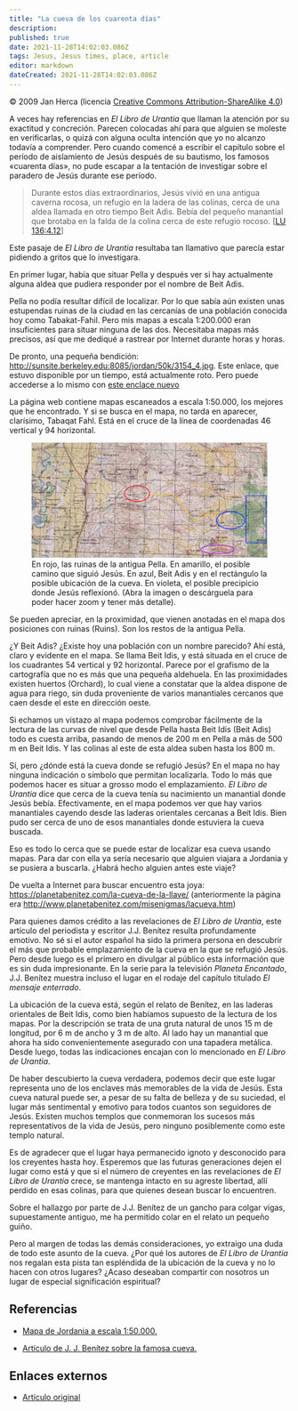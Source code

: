 ```yaml
---
title: "La cueva de los cuarenta días"
description: 
published: true
date: 2021-11-28T14:02:03.086Z
tags: Jesus, Jesus times, place, article
editor: markdown
dateCreated: 2021-11-28T14:02:03.086Z
---
```


<p class="v-card v-sheet theme--light grey lighten-3 px-2">© 2009 Jan Herca (licencia <a href="/es/license">Creative Commons Attribution-ShareAlike 4.0</a>)</p>

A veces hay referencias en _El Libro de Urantia_ que llaman la atención por su exactitud y concreción. Parecen colocadas ahí para que alguien se moleste en verificarlas, o quizá con alguna oculta intención que yo no alcanzo todavía a comprender. Pero cuando comencé a escribir el capítulo sobre el período de aislamiento de Jesús después de su bautismo, los famosos «cuarenta días», no pude escapar a la tentación de investigar sobre el paradero de Jesús durante ese período.

> Durante estos días extraordinarios, Jesús vivió en una antigua caverna rocosa, un refugio en la ladera de las colinas, cerca de una aldea llamada en otro tiempo Beit Adis. Bebía del pequeño manantial que brotaba en la falda de la colina cerca de este refugio rocoso. <a id="a15_269"></a>[[LU 136:4.12](/es/The_Urantia_Book/136#p4_12)]

Este pasaje de _El Libro de Urantia_ resultaba tan llamativo que parecía estar pidiendo a gritos que lo investigara.

En primer lugar, había que situar Pella y después ver si hay actualmente alguna aldea que pudiera responder por el nombre de Beit Adis.

Pella no podía resultar difícil de localizar. Por lo que sabía aún existen unas estupendas ruinas de la ciudad en las cercanías de una población conocida hoy como Tabakat-Fahil. Pero mis mapas a escala 1:200.000 eran insuficientes para situar ninguna de las dos. Necesitaba mapas más precisos, así que me dediqué a rastrear por Internet durante horas y horas.

De pronto, una pequeña bendición: http://sunsite.berkeley.edu:8085/jordan/50k/3154_4.jpg. Este enlace, que estuvo disponible por un tiempo, está actualmente roto. Pero puede accederse  a lo mismo con [este enclace nuevo](https://digicoll.lib.berkeley.edu/record/222014?ln=en&amp%3Bv=uv&v=uv#?xywh=-6587%2C-639%2C21972%2C12746&amp;cv=35&cv=35)

La página web contiene mapas escaneados a escala 1:50.000, los mejores que he encontrado. Y si se busca en el mapa, no tarda en aparecer, clarísimo, Tabaqat Fahl. Está en el cruce de la línea de coordenadas 46 vertical y 94 horizontal.

<figure id="Figure_1" class="image urantiapedia">
<img src="/image/article/Jan_Herca/The_cave_of_the_forty_days/jordan_map.jpg">
<figcaption>En rojo, las ruinas de la antigua Pella. En amarillo, el posible camino que siguió Jesús. En azul, Beit Adis y en el rectángulo la posible ubicación de la cueva. En violeta, el posible precipicio donde Jesús reflexionó. (Abra la imagen o descárguela para poder hacer zoom y tener más detalle).</figcaption>
</figure>

Se pueden apreciar, en la proximidad, que vienen anotadas en el mapa dos posiciones con ruinas (Ruins). Son los restos de la antigua Pella.

¿Y Beit Adis? ¿Existe hoy una población con un nombre parecido? Ahí está, claro y evidente en el mapa. Se llama Beit Idis, y está situada en el cruce de los cuadrantes 54 vertical y 92 horizontal. Parece por el grafismo de la cartografía que no es más que una pequeña aldehuela. En las proximidades existen huertos (Orchard), lo cual viene a constatar que la aldea dispone de agua para riego, sin duda proveniente de varios manantiales cercanos que caen desde el este en dirección oeste.

Si echamos un vistazo al mapa podemos comprobar fácilmente de la lectura de las curvas de nivel que desde Pella hasta Beit Idis (Beit Adis) todo es cuesta arriba, pasando de menos de 200 m en Pella a más de 500 m en Beit Idis. Y las colinas al este de esta aldea suben hasta los 800 m.

Sí, pero ¿dónde está la cueva donde se refugió Jesús? En el mapa no hay ninguna indicación o símbolo que permitan localizarla. Todo lo más que podemos hacer es situar a grosso modo el emplazamiento. _El Libro de Urantia_ dice que cerca de la cueva tenía su nacimiento un manantial donde Jesús bebía. Efectivamente, en el mapa podemos ver que hay varios manantiales cayendo desde las laderas orientales cercanas a Beit Idis. Bien pudo ser cerca de uno de esos manantiales donde estuviera la cueva buscada.

Eso es todo lo cerca que se puede estar de localizar esa cueva usando mapas. Para dar con ella ya sería necesario que alguien viajara a Jordania y se pusiera a buscarla. ¿Habrá hecho alguien antes este viaje?

De vuelta a Internet para buscar encuentro esta joya: https://planetabenitez.com/la-cueva-de-la-llave/ (anteriormente la página era http://www.planetabenitez.com/misenigmas/lacueva.htm)

Para quienes damos crédito a las revelaciones de _El Libro de Urantia_, este artículo del periodista y escritor J.J. Benítez resulta profundamente emotivo. No sé si el autor español ha sido la primera persona en descubrir el más que probable emplazamiento de la cueva en la que se refugió Jesús. Pero desde luego es el primero en divulgar al público esta información que es sin duda impresionante. En la serie para la televisión _Planeta Encantado_, J.J. Benítez muestra incluso el lugar en el rodaje del capítulo titulado _El mensaje enterrado_.

La ubicación de la cueva está, según el relato de Benítez, en las laderas orientales de Beit Idis, como bien habíamos supuesto de la lectura de los mapas. Por la descripción se trata de una gruta natural de unos 15 m de longitud, por 6 m de ancho y 3 m de alto. Al lado hay un manantial que ahora ha sido convenientemente asegurado con una tapadera metálica. Desde luego, todas las indicaciones encajan con lo mencionado en _El Libro de Urantia_.

De haber descubierto la cueva verdadera, podemos decir que este lugar representa uno de los enclaves más memorables de la vida de Jesús. Esta cueva natural puede ser, a pesar de su falta de belleza y de su suciedad, el lugar más sentimental y emotivo para todos cuantos son seguidores de Jesús. Existen muchos templos que conmemoran los sucesos más representativos de la vida de Jesús, pero ninguno posiblemente como este templo natural.

Es de agradecer que el lugar haya permanecido ignoto y desconocido para los creyentes hasta hoy. Esperemos que las futuras generaciones dejen el lugar como está y que si el número de creyentes en las revelaciones de _El Libro de Urantia_ crece, se mantenga intacto en su agreste libertad, allí perdido en esas colinas, para que quienes desean buscar lo encuentren.

Sobre el hallazgo por parte de J.J. Benítez de un gancho para colgar vigas, supuestamente antiguo, me ha permitido colar en el relato un pequeño guiño.

Pero al margen de todas las demás consideraciones, yo extraigo una duda de todo este asunto de la cueva. ¿Por qué los autores de _El Libro de Urantia_ nos regalan esta pista tan espléndida de la ubicación de la cueva y no lo hacen con otros lugares? ¿Acaso deseaban compartir con nosotros un lugar de especial significación espiritual?

## Referencias

- [Mapa de Jordania a escala 1:50.000.](https://digicoll.lib.berkeley.edu/record/222014?ln=en&amp%3Bv=uv&v=uv#?xywh=-6587%2C-639%2C21972%2C12746&amp;cv=35&cv=35)

- [Artículo de J. J. Benítez sobre la famosa cueva.](https://planetabenitez.com/la-cueva-de-la-llave/)

## Enlaces externos

* [Artículo original](https://buscandoajesus.wordpress.com/articulos/la-cueva-de-los-cuarenta-dias/)